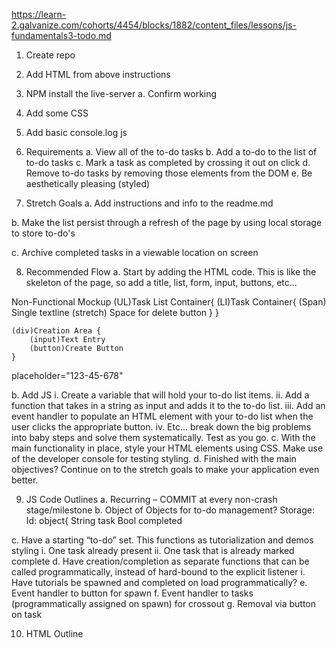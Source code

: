 https://learn-2.galvanize.com/cohorts/4454/blocks/1882/content_files/lessons/js-fundamentals3-todo.md

1.	Create repo
2.	Add HTML from above instructions
3.	NPM install the live-server
a.	Confirm working
4.	Add some CSS
5.	Add basic console.log js

6.	Requirements
a.	View all of the to-do tasks
b.	Add a to-do to the list of to-do tasks
c.	Mark a task as completed by crossing it out on click
d.	Remove to-do tasks by removing those elements from the DOM
e.	Be aesthetically pleasing (styled)

7.	Stretch Goals
a.	Add instructions and info to the readme.md

b.	Make the list persist through a refresh of the page by using local storage to store to-do's

c.	Archive completed tasks in a viewable location on screen

8.	Recommended Flow
a.	Start by adding the HTML code. This is like the skeleton of the page, so add a title, list, form, input, buttons, etc...

Non-Functional Mockup
    (UL)Task List Container{
        (LI)Task Container{
            (Span) Single textline
            (stretch) Space for delete button
        }
    }

    (div)Creation Area {
        (input)Text Entry
        (button)Create Button
    }
placeholder="123-45-678"
<!--This is a comment. Comments are not displayed in the browser-->

b.	Add JS
i.	Create a variable that will hold your to-do list items.
ii.	Add a function that takes in a string as input and adds it to the to-do list.
iii.	Add an event handler to populate an HTML element with your to-do list when the user clicks the appropriate button.
iv.	Etc... break down the big problems into baby steps and solve them systematically. Test as you go.
c.	With the main functionality in place, style your HTML elements using CSS. Make use of the developer console for testing styling.
d.	Finished with the main objectives? Continue on to the stretch goals to make your application even better.

9.	JS Code Outlines
a.	Recurring – COMMIT at every non-crash stage/milestone
b.	Object of Objects for to-do management?
Storage:
	Id: object{
		String task
		Bool completed

c.	Have a starting “to-do” set. This functions as tutorialization and demos styling
i.	One task already present
ii.	One task that is already marked complete
d.	Have creation/completion as separate functions that can be called programmatically, instead of hard-bound to the explicit listener
i.	Have tutorials be spawned and completed on load programmatically?
e.	Event handler to button for spawn
f.	Event handler to tasks (programmatically assigned on spawn) for crossout
g.	Removal via button on task

10.	HTML Outline
